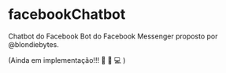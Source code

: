 # facebookChatbot
Chatbot do Facebook
Bot do Facebook Messenger proposto por @blondiebytes. 

(Ainda em implementação!!! :construction: :construction_worker: :computer: )
